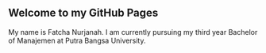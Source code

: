 ## Welcome to my GitHub Pages
My name is Fatcha Nurjanah. I am currently pursuing my third year Bachelor of Manajemen at Putra Bangsa University.
